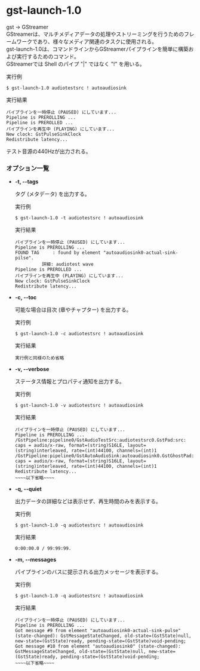 [](ファイル名はコマンド名.md)
# gst-launch-1.0
gst → GStreamer  
GStreamerは、マルチメディアデータの処理やストリーミングを行うためのフレームワークであり、様々なメディア関連のタスクに使用される。  
gst-launch-1.0は、コマンドラインからGStreamerパイプラインを簡単に構築および実行するためのコマンド。  
GStreamerでは Shell のパイプ "|" ではなく "!" を用いる。 

  実行例 [](変更しない)
  
  ```
  $ gst-launch-1.0 audiotestsrc ! autoaudiosink
  ```


  実行結果　[](変更しない)

  ```
  パイプラインを一時停止 (PAUSED) にしています...
  Pipeline is PREROLLING ...
  Pipeline is PREROLLED ...
  パイプラインを再生中 (PLAYING) にしています...
  New clock: GstPulseSinkClock
  Redistribute latency...
  ```
  テスト音源の440Hzが出力される。

### オプション一覧




- **-t, --tags**
  
  タグ (メタデータ) を出力する。

  実行例 [](変更しない)
  
  ```
  $ gst-launch-1.0 -t audiotestsrc ! autoaudiosink
  ```


  実行結果　[](変更しない)


  ```
  パイプラインを一時停止 (PAUSED) にしています...
  Pipeline is PREROLLING ...
  FOUND TAG     : found by element "autoaudiosink0-actual-sink-pilse".
            詳細: audiotest wave
  Pipeline is PREROLLED ...
  パイプラインを再生中 (PLAYING) にしています...
  New clock: GstPulseSinkClock
  Redistribute latency...
  ```
- **-c, --toc** 
    
  可能な場合は目次 (章やチャプター) を出力する。
  
  実行例　[](変更しない)
  
  ```
  $ gst-launch-1.0 -c audiotestsrc ! autoaudiosink
  ```


  実行結果　[](変更しない)


  ```
  実行例と同様のため省略
  ```
- **-v, --verbose** 
    
  ステータス情報とプロパティ通知を出力する。
  
  実行例　[](変更しない)
  
  ```
  $ gst-launch-1.0 -v audiotestsrc ! autoaudiosink
  ```


  実行結果　[](変更しない)


  ```
  パイプラインを一時停止 (PAUSED) にしています...
  Pipeline is PREROLLING ...
  /GstPipeline:pipeline0/GstAudioTestSrc:audiotestsrc0.GstPad:src: caps = audio/x-raw, format=(string)S16LE, layout=(string)interleaved, rate=(int)44100, channels=(int)1
  /GstPipeline:pipeline0/GstAutoAudioSink:autoaudiosink0.GstGhostPad:sink.GstProxyPad:proxypad0: caps = audio/x-raw, format=(string)S16LE, layout=(string)interleaved, rate=(int)44100, channels=(int)1
  Redistribute latency...
  ~~~~以下省略~~~~
  ```
- **-q, --quiet** 
    
  出力データの詳細などは表示せず、再生時間のみを表示する。
  
  実行例　[](変更しない)
  
  ```
  $ gst-launch-1.0 -q audiotestsrc ! autoaudiosink
  ```


  実行結果　[](変更しない)


  ```
  0:00:00.0 / 99:99:99.
  ```
- **-m, --messages** 
    
  パイプラインのバスに提示される出力メッセージを表示する。
  
  実行例　[](変更しない)
  
  ```
  $ gst-launch-1.0 -q audiotestsrc ! autoaudiosink
  ```


  実行結果　[](変更しない)


  ```
  パイプラインを一時停止 (PAUSED) にしています...
  Pipeline is PREROLLING ...
  Got message #9 from element "autoaudiosink0-actual-sink-pulse" (state-changed): GstMessageStateChanged, old-state=(GstState)null, new-state=(GstState)ready, pending-state=(GstState)void-pending;
  Got message #10 from element "autoaudiosink0" (state-changed): GstMessageStateChanged, old-state=(GstState)null, new-state=(GstState)ready, pending-state=(GstState)void-pending;
  ~~~~以下省略~~~~
  ```